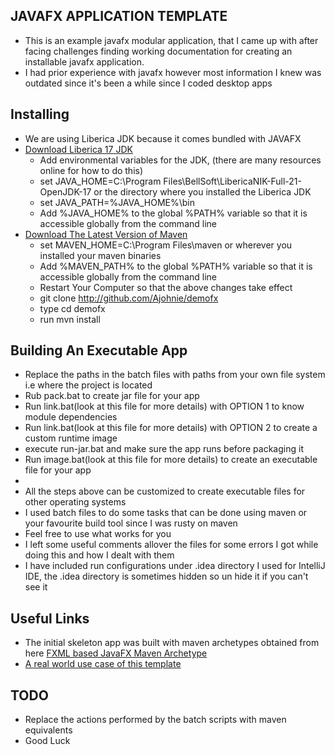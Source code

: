 ## JAVAFX APPLICATION TEMPLATE
- This is an example javafx modular application, that I came up with after facing challenges finding working documentation for creating an installable javafx application.
- I had prior experience with javafx however most information I knew was outdated since it's been a while since I coded desktop apps 

Installing
----------
- We are using Liberica JDK because it comes bundled with JAVAFX
- [Download Liberica 17 JDK](https://bell-sw.com/pages/liberica-native-image-kit/) 
  - Add environmental variables for the JDK, (there are many resources online for how to do this)
  - set JAVA_HOME=C:\Program Files\BellSoft\LibericaNIK-Full-21-OpenJDK-17 or the directory where you installed the Liberica JDK
  - set JAVA_PATH=%JAVA_HOME%\bin
  - Add %JAVA_HOME% to the global %PATH% variable so that it is accessible globally from the command line
- [Download The Latest Version of Maven](https://maven.apache.org/download.cgi)
  - set MAVEN_HOME=C:\Program Files\maven or wherever you installed your maven binaries
  - Add %MAVEN_PATH% to the global %PATH% variable so that it is accessible globally from the command line
  - Restart Your Computer so that the above changes take effect
  - git clone http://github.com/Ajohnie/demofx
  - type cd demofx
  - run mvn install
  
Building An Executable App
----------
- Replace the paths in the batch files with paths from your own file system i.e where the project is located
- Rub pack.bat to create jar file for your app
- Run link.bat(look at this file for more details) with OPTION 1 to know module dependencies
- Run link.bat(look at this file for more details) with OPTION 2 to create a custom runtime image
- execute run-jar.bat and make sure the app runs before packaging it
- Run image.bat(look at this file for more details) to create an executable file for your app
- 
- All the steps above can be customized to create executable files for other operating systems
- I used batch files to do some tasks that can be done using maven or your favourite build tool since I was rusty on maven
- Feel free to use what works for you
- I left some useful comments allover the files for some errors I got while doing this and how I dealt with them
- I have included run configurations under .idea directory I used for IntelliJ IDE, the .idea directory is sometimes hidden so un hide it if you can't see it

Useful Links
----------
- The initial skeleton app was built with maven archetypes obtained from here [FXML based JavaFX Maven Archetype](https://github.com/openjfx/javafx-maven-archetypes/tree/master/javafx-archetype-fxml)
- [A real world use case of this template](https://github.com/Ajohnie/nfc-card-reader)


TODO
----------
- Replace the actions performed by the batch scripts with maven equivalents
- Good Luck

